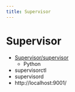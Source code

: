 ```yaml
---
title: Supervisor
---
```


# Supervisor

- [Supervisor/supervisor](https://github.com/Supervisor/supervisor)
  - Python
- supervisorctl
- supervisord
- http://localhost:9001/
